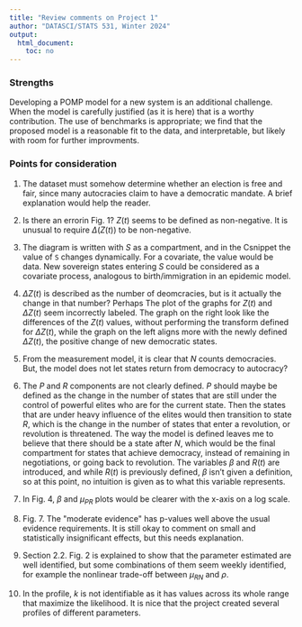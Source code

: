 ```yaml
---
title: "Review comments on Project 1"
author: "DATASCI/STATS 531, Winter 2024"
output:
  html_document:
    toc: no
---
```


### Strengths

Developing a POMP model for a new system is an additional challenge. When the model is carefully justified (as it is here) that is a worthy contribution. The use of benchmarks is appropriate; we find that the proposed model is a reasonable fit to the data, and interpretable, but likely with room for further improvments. 

### Points for consideration

1. The dataset must somehow determine whether an election is free and fair, since many autocracies claim to have a democratic mandate. A brief explanation would help the reader.

1.  Is there an errorin Fig. 1? $Z(t)$ seems to be defined as non-negative. It is unusual to require $\Delta(Z(t))$ to be non-negative.

1. The diagram is written with $S$ as a compartment, and in the Csnippet the value of `S` changes dynamically. For a covariate, the value would be data. New sovereign states entering $S$ could be considered as a covariate process, analogous to birth/immigration in an epidemic model.

1. $\Delta Z(t)$ is described as the number of deomcracies, but is it actually the change in that number? Perhaps The plot of the graphs for $Z(t)$ and $\Delta Z(t)$ seem incorrectly labeled. The graph on the right look like the differences of the $Z(t)$ values, without performing the transform defined for $\Delta Z(t)$, while the graph on the left aligns more with the newly defined $\Delta Z(t)$, the positive change of new democratic states. 

1. From the measurement model, it is clear that $N$ counts democracies. But, the model does not let states return from democracy to autocracy?

1. The $P$ and $R$ components are not clearly defined. $P$ should maybe be defined as the change in the number of states that are still under the control of powerful elites who are for the current state. Then the states that are under heavy influence of the elites would then transition to state $R$, which is the change in the number of states that enter a revolution, or revolution is threatened. The way the model is defined leaves me to believe that there should be a state after $N$, which would be the final compartment for states that achieve democracy, instead of remaining in negotiations, or going back to revolution. The variables $\beta$ and $R(t)$ are introduced, and while $R(t)$ is previously defined, $\beta$ isn’t given a definition, so at this point, no intuition is given as to what this variable represents.

1. In Fig. 4,  $\beta$ and $\mu_{PR}$ plots would be clearer with the x-axis on a log scale.

1. Fig. 7. The "moderate evidence" has p-values well above the usual evidence requirements. It is still okay to comment on small and statistically insignificant effects, but this needs explanation.

1. Section 2.2. Fig. 2 is explained to show that the parameter estimated are well identified, but some combinations of them seem weekly identified, for example the nonlinear trade-off between $\mu_{RN}$ and $\rho$.

1. In the profile, $k$ is not identifiable as it has values across its whole range that maximize the likelihood. It is nice that the project created several profiles of different parameters.

